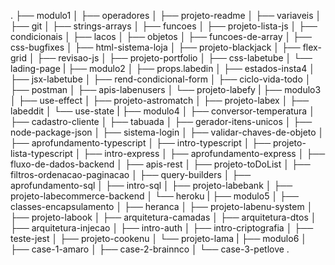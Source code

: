 .
├── modulo1
│   ├── operadores
│   ├── projeto-readme
│   ├── variaveis
│   ├── git
│   ├── strings-arrays
│   ├── funcoes
│   ├── projeto-lista-js
│   ├── condicionais
│   ├── lacos
│   ├── objetos
│   ├── funcoes-de-array
│   ├── css-bugfixes
│   ├── html-sistema-loja
│   ├── projeto-blackjack
│   ├── flex-grid
│   ├── revisao-js
│   ├── projeto-portfolio
│   ├── css-labetube
│   └── lading-page
|
├── modulo2
│   ├── props.labedin
│   ├── estados-insta4
│   ├── jsx-labetube
│   ├── rend-condicional-form
│   ├── ciclo-vida-todo
│   ├── postman
│   ├── apis-labenusers
│   └── projeto-labefy
|
├── modulo3
│   ├── use-effect
│   ├── projeto-astromatch
│   ├── projeto-labex
│   ├── labeddit
│   └── use-state
|
├── modulo4
│   ├── conversor-temperatura
│   ├── cadastro-cliente
│   ├── tabuada
│   ├── gerador-itens-unicos
│   ├── node-package-json
│   ├── sistema-login
│   ├── validar-chaves-de-objeto
│   ├── aprofundamento-typescript
│   ├── intro-typescript
│   ├── projeto-lista-typescript
│   ├── intro-express
│   ├── aprofundamento-express
│   ├── fluxo-de-dados-backend
│   ├── apis-rest
│   ├── projeto-toDoList
│   ├── filtros-ordenacao-paginacao
│   ├── query-builders
│   ├── aprofundamento-sql
│   ├── intro-sql
│   ├── projeto-labebank
│   ├── projeto-labecommerce-backend
│   └── heroku
|
├── modulo5
│   ├── classes-encapsulamento
│   ├── heranca
│   ├── projeto-labenu-system
│   ├── projeto-labook
│   ├── arquitetura-camadas
│   ├── arquitetura-dtos
│   ├── arquitetura-injecao
│   ├── intro-auth
│   ├── intro-criptografia
│   ├── teste-jest
│   ├── projeto-cookenu
│   └── projeto-lama
|
├── modulo6
│   ├── case-1-amaro
│   ├── case-2-brainnco
│   └── case-3-petlove
.
